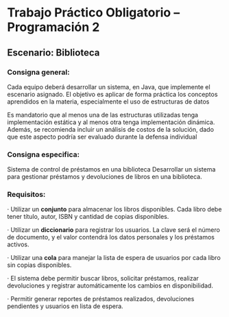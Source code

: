 # Trabajo Práctico Obligatorio – Programación 2
## Escenario: Biblioteca

### Consigna general:
Cada equipo deberá desarrollar un sistema, en Java, que implemente el escenario asignado. El objetivo es aplicar de forma práctica los conceptos aprendidos en la materia, especialmente el uso de estructuras de datos

Es mandatorio que al menos una de las estructuras utilizadas tenga implementación
estática y al menos otra tenga implementación dinámica. Además, se recomienda
incluir un análisis de costos de la solución, dado que este aspecto podría ser
evaluado durante la defensa individual

### Consigna especifica:

Sistema de control de préstamos en una biblioteca Desarrollar un sistema para gestionar préstamos y devoluciones de libros en una biblioteca.

### Requisitos:

· Utilizar un **conjunto** para almacenar los libros disponibles. Cada libro debe tener título, autor, ISBN y cantidad de copias disponibles.

· Utilizar un **diccionario** para registrar los usuarios. La clave será el número de documento, y el valor contendrá los datos personales y los préstamos activos.

· Utilizar una **cola** para manejar la lista de espera de usuarios por cada libro sin copias disponibles.

· El sistema debe permitir buscar libros, solicitar préstamos, realizar devoluciones y registrar automáticamente los cambios en disponibilidad.

· Permitir generar reportes de préstamos realizados, devoluciones pendientes y usuarios en lista de espera.